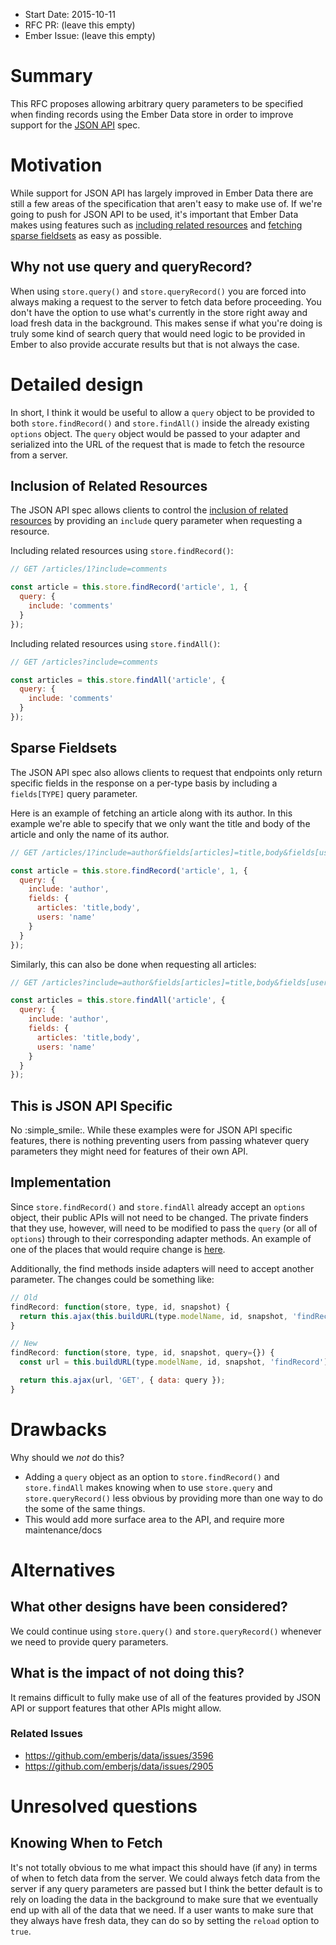 - Start Date: 2015-10-11
- RFC PR: (leave this empty)
- Ember Issue: (leave this empty)

# Summary

This RFC proposes allowing arbitrary query parameters to be specified when finding
records using the Ember Data store in order to improve support for the [JSON
API][json-api] spec.

# Motivation

While support for JSON API has largely improved in Ember Data there are still a
few areas of the specification that aren't easy to make use of. If we're going
to push for JSON API to be used, it's important that Ember Data makes using
features such as [including related resources][fetching-includes] and [fetching sparse
fieldsets][fetching-sparse-fieldsets] as easy as possible.

## Why not use query and queryRecord?

When using `store.query()` and `store.queryRecord()` you are forced into always
making a request to the server to fetch data before proceeding. You don't have
the option to use what's currently in the store right away and load fresh data
in the background. This makes sense if what you're doing is truly some kind of
search query that would need logic to be provided in Ember to also provide
accurate results but that is not always the case.

# Detailed design

In short, I think it would be useful to allow a `query` object to be provided to
both `store.findRecord()` and `store.findAll()` inside the already existing
`options` object. The `query` object would be passed to your adapter and
serialized into the URL of the request that is made to fetch the resource from a
server.

## Inclusion of Related Resources

The JSON API spec allows clients to control the [inclusion of related
resources][fetching-includes] by providing an `include` query parameter when
requesting a resource.

Including related resources using `store.findRecord()`:

```javascript
// GET /articles/1?include=comments

const article = this.store.findRecord('article', 1, {
  query: {
    include: 'comments'
  }
});
```

Including related resources using `store.findAll()`:

```javascript
// GET /articles?include=comments

const articles = this.store.findAll('article', {
  query: {
    include: 'comments'
  }
});
```

## Sparse Fieldsets

The JSON API spec also allows clients to request that endpoints only return
specific fields in the response on a per-type basis by including a
`fields[TYPE]` query parameter.

Here is an example of fetching an article along with its author. In this example
we're able to specify that we only want the title and body of the article and only
the name of its author.

```javascript
// GET /articles/1?include=author&fields[articles]=title,body&fields[users]=name

const article = this.store.findRecord('article', 1, {
  query: {
    include: 'author',
    fields: {
      articles: 'title,body',
      users: 'name'
    }
  }
});
```

Similarly, this can also be done when requesting all articles:

```javascript
// GET /articles?include=author&fields[articles]=title,body&fields[users]=name

const articles = this.store.findAll('article', {
  query: {
    include: 'author',
    fields: {
      articles: 'title,body',
      users: 'name'
    }
  }
});
```

## This is JSON API Specific

No :simple_smile:. While these examples were for JSON API specific features,
there is nothing preventing users from passing whatever query parameters they
might need for features of their own API.

## Implementation

Since `store.findRecord()` and `store.findAll` already accept an `options`
object, their public APIs will not need to be changed. The private finders that
they use, however, will need to be modified to pass the `query` (or all of
`options`) through to their corresponding adapter methods. An example of one of
the places that would require change is
[here](https://github.com/emberjs/data/blob/8f83fbf27acdd642cb824e3286832acebdac0da1/packages/ember-data/lib/system/store/finders.js#L19).

Additionally, the find methods inside adapters will need to accept another
parameter. The changes could be something like:

```javascript
// Old
findRecord: function(store, type, id, snapshot) {
  return this.ajax(this.buildURL(type.modelName, id, snapshot, 'findRecord'), 'GET');
}

// New
findRecord: function(store, type, id, snapshot, query={}) {
  const url = this.buildURL(type.modelName, id, snapshot, 'findRecord');

  return this.ajax(url, 'GET', { data: query });
}
```

# Drawbacks

Why should we *not* do this?

- Adding a `query` object as an option to `store.findRecord()` and
  `store.findAll` makes knowing when to use `store.query` and
  `store.queryRecord()` less obvious by providing more than one way to do the
  some of the same things.
- This would add more surface area to the API, and require more maintenance/docs

# Alternatives

## What other designs have been considered?

We could continue using `store.query()` and `store.queryRecord()` whenever we
need to provide query parameters.

## What is the impact of not doing this?

It remains difficult to fully make use of all of the features provided by JSON
API or support features that other APIs might allow.

### Related Issues

- https://github.com/emberjs/data/issues/3596
- https://github.com/emberjs/data/issues/2905

# Unresolved questions

## Knowing When to Fetch

It's not totally obvious to me what impact this should have (if any) in terms of
when to fetch data from the server. We could always fetch data from the server
if any query parameters are passed but I think the better default is to rely on
loading the data in the background to make sure that we eventually end up with
all of the data that we need. If a user wants to make sure that they always have
fresh data, they can do so by setting the `reload` option to `true`.

[json-api]: http://jsonapi.org/ "JSON API Specification"
[fetching-includes]: http://jsonapi.org/format/#fetching-includes "JSON API - Inclusion of Related Resources"
[fetching-sparse-fieldsets]: http://jsonapi.org/format/#fetching-sparse-fieldsets "JSON API - Fetching Sparse Fieldsets"
